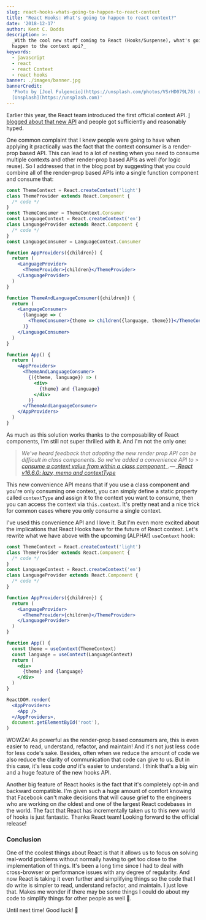 ```yaml
---
slug: react-hooks-whats-going-to-happen-to-react-context
title: "React Hooks: What's going to happen to react context?"
date: '2018-12-17'
author: Kent C. Dodds
description: >-
  _With the cool new stuff coming to React (Hooks/Suspense), what's going to
  happen to the context api?_
keywords:
  - javascript
  - react
  - react Context
  - react hooks
banner: ./images/banner.jpg
bannerCredit:
  'Photo by [Joel Fulgencio](https://unsplash.com/photos/VSrHD079L78) on
  [Unsplash](https://unsplash.com)'
---
```


Earlier this year, the React team introduced the first official context API.
[I blogged about that new API](/blog/reacts-new-context-api) and people got
sufficiently and reasonably hyped.

One common complaint that I knew people were going to have when applying it
practically was the fact that the context consumer is a render-prop based API.
This can lead to a lot of nesting when you need to consume multiple contexts and
other render-prop based APIs as well (for logic reuse). So I addressed that in
the blog post by suggesting that you could combine all of the render-prop based
APIs into a single function component and consume that:

```jsx
const ThemeContext = React.createContext('light')
class ThemeProvider extends React.Component {
  /* code */
}
const ThemeConsumer = ThemeContext.Consumer
const LanguageContext = React.createContext('en')
class LanguageProvider extends React.Component {
  /* code */
}
const LanguageConsumer = LanguageContext.Consumer

function AppProviders({children}) {
  return (
    <LanguageProvider>
      <ThemeProvider>{children}</ThemeProvider>
    </LanguageProvider>
  )
}

function ThemeAndLanguageConsumer({children}) {
  return (
    <LanguageConsumer>
      {language => (
        <ThemeConsumer>{theme => children({language, theme})}</ThemeConsumer>
      )}
    </LanguageConsumer>
  )
}

function App() {
  return (
    <AppProviders>
      <ThemeAndLanguageConsumer>
        {({theme, language}) => (
          <div>
            {theme} and {language}
          </div>
        )}
      </ThemeAndLanguageConsumer>
    </AppProviders>
  )
}
```

As much as this solution works thanks to the composability of React components,
I'm still not super thrilled with it. And I'm not the only one:

> _We've heard feedback that adopting the new render prop API can be difficult
> in class components. So we've added a convenience API to_ >
> [_consume a context value from within a class component_](https://reactjs.org/docs/context.html#classcontexttype)_. — _[_React v16.6.0: lazy, memo and contextType_](https://reactjs.org/blog/2018/10/23/react-v-16-6.html)

This new convenience API means that if you use a class component and you're only
consuming one context, you can simply define a static property called
`contextType` and assign it to the context you want to consume, then you can
access the context via `this.context`. It's pretty neat and a nice trick for
common cases where you only consume a single context.

I've used this convenience API and I love it. But I'm even more excited about
the implications that React Hooks have for the future of React context. Let's
rewrite what we have above with the upcoming (ALPHA!) `useContext` hook:

```jsx
const ThemeContext = React.createContext('light')
class ThemeProvider extends React.Component {
  /* code */
}
const LanguageContext = React.createContext('en')
class LanguageProvider extends React.Component {
  /* code */
}

function AppProviders({children}) {
  return (
    <LanguageProvider>
      <ThemeProvider>{children}</ThemeProvider>
    </LanguageProvider>
  )
}

function App() {
  const theme = useContext(ThemeContext)
  const language = useContext(LanguageContext)
  return (
    <div>
      {theme} and {language}
    </div>
  )
}

ReactDOM.render(
  <AppProviders>
    <App />
  </AppProviders>,
  document.getElementById('root'),
)
```

WOWZA! As powerful as the render-prop based consumers are, this is even easier
to read, understand, refactor, and maintain! And it's not just less code for
less code's sake. Besides, often when we reduce the amount of code we also
reduce the clarity of communication that code can give to us. But in this case,
it's less code _and_ it's easier to understand. I think that's a big win and a
huge feature of the new hooks API.

Another big feature of React hooks is the fact that it's completely opt-in and
backward compatible. I'm given such a huge amount of comfort knowing that
Facebook can't make decisions that will cause grief to the engineers who are
working on _the_ oldest and one of the largest React codebases in the world. The
fact that React has incrementally taken us to this new world of hooks is just
fantastic. Thanks React team! Looking forward to the official release!

### Conclusion

One of the coolest things about React is that it allows us to focus on solving
real-world problems without normally having to get too close to the
implementation of things. It's been a long time since I had to deal with
cross-browser or performance issues with any degree of regularity. And now React
is taking it even further and simplifying things so the code that I do write is
simpler to read, understand refactor, and maintain. I just love that. Makes me
wonder if there may be some things I could do about my code to simplify things
for other people as well 🤔.

Until next time! Good luck! 👋
